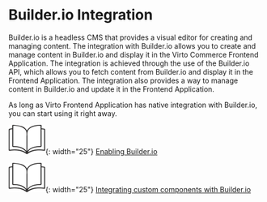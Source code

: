 # Builder.io Integration

Builder.io is a headless CMS that provides a visual editor for creating and managing content. The integration with Builder.io allows you to create and manage content in Builder.io and display it in the Virto Commerce Frontend Application. The integration is achieved through the use of the Builder.io API, which allows you to fetch content from Builder.io and display it in the Frontend Application. The integration also provides a way to manage content in Builder.io and update it in the Frontend Application. 

As long as Virto Frontend Application has native integration with Builder.io, you can start using it right away.

![Readmore](media/readmore.png){: width="25"} [Enabling Builder.io](../../../../../platform/user-guide/integrations/builder-io/getting-started#enable-builderio-and-assign-api-key-to-store)

![Readmore](media/readmore.png){: width="25"} [Integrating custom components with Builder.io](https://www.builder.io/c/docs/custom-components-intro)